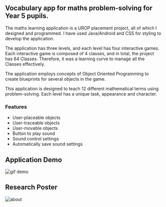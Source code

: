 ## Vocabulary app for maths problem-solving for Year 5 pupils.
The maths learning application is a UROP placement project, all of which I designed and programmed. I have used Java/Android and CSS for styling to develop the application. 

The application has three levels, and each level has four interactive games. Each interactive game is composed of 4 classes, and in total, the project has 64 Classes. Therefore, it was a learning curve to manage all the Classes effectively. 

The application employs concepts of Object Oriented Programming to create blueprints for several objects in the game. 

This application is designed to teach 12 different mathematical terms using problem-solving. Each level has a unique task, appearance and character.

### Features
- User-placeable objects
- User-traceable objects
- User-movable objects
- Button to play sound
- Sound control settings
- Automatically save sound settings


## Application Demo
![gif demo](/Demo/1(1).gif)

## Research Poster
![about](/Demo/e00dbff6cc3044ee9322070418fc5729-0001.jpg)
